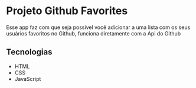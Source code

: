 <h1>Projeto Github Favorites</h1>
<p>Esse app faz com que seja possivel você adicionar a uma lista com os seus usuários favoritos no Github, funciona diretamente com a Api do Github</p>

## Tecnologias 
- HTML
- CSS
- JavaScript
